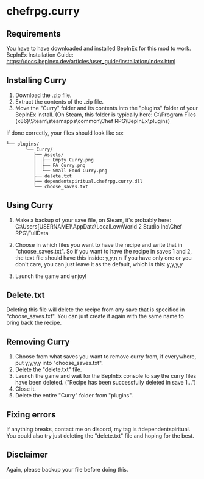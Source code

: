 # chefrpg.curry

## Requirements
You have to have downloaded and installed BepInEx for this mod to work.
BepInEx Installation Guide: https://docs.bepinex.dev/articles/user_guide/installation/index.html

## Installing Curry﻿
1. Download the .zip file.
2. Extract the contents of the .zip file.
3. Move the "Curry" folder and its contents into the "plugins" folder of your BepInEx install.
(On Steam, this folder is typically here: C:\Program Files (x86)\Steam\steamapps\common\Chef RPG\BepInEx\plugins)

If done correctly, your files should look like so:
```
└── plugins/
       └── Curry/
          ├── Assets/
          │  ├── Empty Curry.png
          │  ├── FA Curry.png
          ﻿﻿│  └── Small Food Curry.png
          ├── delete.txt
          ├── dependentspiritual.chefrpg.curry.dll
          └── choose_saves.txt
```

## Using Curry
1. Make a backup of your save file, on Steam, it's probably here: C:\Users\[USERNAME]\AppData\LocalLow\World 2 Studio Inc\Chef RPG\FullData

2. Choose in which files you want to have the recipe and write that in "choose_saves.txt". So if you want to have the recipe in saves 1 and 2, the text file should have this inside:
y,y,n,n
If you have only one or you don't care, you can just leave it as the default, which is this:
y,y,y,y

3. Launch the game and enjoy!

## Delete.txt
Deleting this file will delete the recipe from any save that is specified in "choose_saves.txt". You can just create it again with the same name to bring back the recipe.

## Removing Curry
1. Choose from what saves you want to remove curry from, if everywhere, put y,y,y,y into "choose_saves.txt".
2. Delete the "delete.txt" file.
3. Launch the game and wait for the BepInEx console to say the curry files have been deleted. ("Recipe has been successfully deleted in save 1...")
4. Close it.
5. Delete the entire "Curry" folder from "plugins".

## Fixing errors
If anything breaks, contact me on discord, my tag is #dependentspiritual.
You could also try just deleting the "delete.txt" file and hoping for the best.

## Disclaimer
Again, please backup your file before doing this.
